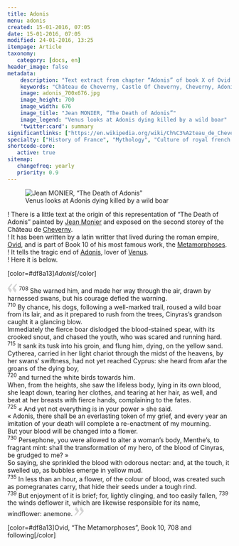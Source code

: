```yaml
---
title: Adonis 
menu: adonis
created: 15-01-2016, 07:05
date: 15-01-2016, 07:05
modified: 24-01-2016, 13:25
itempage: Article
taxonomy:
   category: [docs, en]
header_image: false
metadata:
    description: "Text extract from chapter “Adonis” of book X of Ovid's Metamorphoses and used by painter Jean MONIER to realise the canvas representing “The Death of Adonis” exposed in the second storey of the Château de Cheverny"
    keywords: "Château de Cheverny, Castle Of Cheverny, Cheverny, Adonis, The Death of Adonis, Ovid, The Metamorphoses, Jean MONIER, La Mort d'Adonis"
    image: adonis_700x676.jpg
    image_height: 700
    image_width: 676
    image_title: "Jean MONIER, “The Death of Adonis”"
    image_legend: "Venus looks at Adonis dying killed by a wild boar"
    'twitter:card': summary
significantlinks: ["https://en.wikipedia.org/wiki/Ch%C3%A2teau_de_Cheverny", "https://en.wikipedia.org/wiki/Ovid", "https://en.wikipedia.org/wiki/Metamorphoses", "https://en.wikipedia.org/wiki/Jean_Monier", "https://en.wikipedia.org/wiki/Adonis", "https://en.wikipedia.org/wiki/Venus_(mythology)"]
specialty: ["History of France", "Mythology", "Culture of royal french court", "Litterature of the Roman Empire", "Roman Imperial Litterature", "Château de Cheverny", "Castle Of Cheverny", "Cheverny", "Adonis", "The Death of Adonis", "La Mort d'Adonis", "Jean MONIER", "Ovid", "The Metamorphoses", "Metamorphoses"]
shortcode-core:
   active: true
sitemap:
   changefreq: yearly
   priority: 0.9
---
```

<figure><picture>
<source sizes="(max-width: 767px) 98vw, 52vw" srcset="
/user/sites/docs/pages/01.reference/03.chateaux-de-la-loire/03.cheverny/01.adonis/adonis-280.webp 280w,
/user/sites/docs/pages/01.reference/03.chateaux-de-la-loire/03.cheverny/01.adonis/adonis-380.webp 380w,
/user/sites/docs/pages/01.reference/03.chateaux-de-la-loire/03.cheverny/01.adonis/adonis-480.webp 480w,
/user/sites/docs/pages/01.reference/03.chateaux-de-la-loire/03.cheverny/01.adonis/adonis-640.webp 640w,
/user/sites/docs/pages/01.reference/03.chateaux-de-la-loire/03.cheverny/01.adonis/adonis_700x676.webp 700w" type="image/webp">
<img src="/user/sites/docs/pages/01.reference/03.chateaux-de-la-loire/02.chenonceau/01.diane/diane_700x1050.jpg" alt="Jean MONIER, “The Death of Adonis”" title="Jean MONIER, “The Death of Adonis”" class="class-diane-img"
sizes="(max-width: 767px) 98vw, (min-width: 959px) 50vw, 86vw"
srcset="
/user/sites/docs/pages/01.reference/03.chateaux-de-la-loire/03.cheverny/01.adonis/adonis-280.jpg 280w,
/user/sites/docs/pages/01.reference/03.chateaux-de-la-loire/03.cheverny/01.adonis/adonis-380.jpg 380w,
/user/sites/docs/pages/01.reference/03.chateaux-de-la-loire/03.cheverny/01.adonis/adonis-480.jpg 480w,
/user/sites/docs/pages/01.reference/03.chateaux-de-la-loire/03.cheverny/01.adonis/adonis-640.jpg 640w,
/user/sites/docs/pages/01.reference/03.chateaux-de-la-loire/03.cheverny/01.adonis/adonis_700x676.jpg 700w"
>
</picture><figcaption>Venus looks at Adonis dying killed by a wild boar</figcaption></figure>

! There is a little text at the origin of this representation of “The Death of Adonis” painted by [Jean Monier][4] and exposed on the second storey of the Château de [Cheverny][1].  
! It has been written by a latin writter that lived during the roman empire, [Ovid][2], and is part of Book 10 of his most famous work, the [Metamorphoses][3].  
! It tells the tragic end of [Adonis][5], lover of [Venus][6].  
! Here it is below.

[color=#df8a13]*Adonis*[/color]  

<span><svg xmlns="http://www.w3.org/2000/svg" version="1" width="22px" height="22px" viewBox="0 0 78 78" fill="lightgrey" opacity="1"><path d="M76.5 9.0009L57.0898 32.605c-.88226 1.10283-.88226 1.54397-.88226 1.76454 0 1.10286 1.76455 3.30857 2.8674 4.632l13.0167 14.99877L61.50123 74.9545 50.4727 59.51456c-2.87047-3.97028-10.80793-15.88413-10.80793-19.19267 0-1.76458.6617-2.4263 6.6171-9.7051C60.8395 12.74754 63.04522 10.98297 70.98575 3.0455L76.5 9.00092zm-38.16172 0L18.9281 32.605c-.88228 1.10283-.88228 1.54397-.88228 1.76454 0 1.10286 1.76457 3.30857 2.86742 4.632L33.92688 54.0003 23.3395 74.9545 12.30793 59.51456C9.44053 55.54428 1.5 43.63043 1.5 40.3219c0-1.76458.6617-2.4263 6.6171-9.7051C22.67475 12.74754 24.88043 10.98297 32.82097 3.0455l5.51732 5.9554z"/></svg></span>
<sup>708</sup> 
She warned him, and made her way through the air, drawn by harnessed swans, but his courage defied the warning.  
<sup>710</sup> 
By chance, his dogs, following a well-marked trail, roused a wild boar from its lair, and as it prepared to rush from the trees, Cinyras’s grandson caught it a glancing blow.  
Immediately the fierce boar dislodged the blood-stained spear, with its crooked snout, and chased the youth, who was scared and running hard.  
<sup>715</sup> 
It sank its tusk into his groin, and flung him, dying, on the yellow sand.  
Cytherea, carried in her light chariot through the midst of the heavens, by her swans’ swiftness, had not yet reached Cyprus: she heard from afar the groans of the dying boy,  
<sup>720</sup> 
and turned the white birds towards him.  
When, from the heights, she saw the lifeless body, lying in its own blood, she leapt down, tearing her clothes, and tearing at her hair, as well, and beat at her breasts with fierce hands, complaining to the fates.  
<sup>725</sup> 
« And yet not everything is in your power » she said.  
« Adonis, there shall be an everlasting token of my grief, and every year an imitation of your death will complete a re-enactment of my mourning.  
But your blood will be changed into a flower.  
<sup>730</sup> 
Persephone, you were allowed to alter a woman’s body, Menthe’s, to fragrant mint: shall the transformation of my hero, of the blood of Cinyras, be grudged to me? »  
So saying, she sprinkled the blood with odorous nectar: and, at the touch, it swelled up, as bubbles emerge in yellow mud.  
<sup>735</sup> 
In less than an hour, a flower, of the colour of blood, was created such as pomegranates carry, that hide their seeds under a tough rind.  
<sup>739</sup> 
But enjoyment of it is brief; for, lightly clinging, and too easily fallen, <sup>739</sup> the winds deflower it, which are likewise responsible for its name, windflower: anemone. <span><svg xmlns="http://www.w3.org/2000/svg" version="1" width="22px" height="22px" viewBox="0 0 78 78" fill="lightgrey" opacity="1"><path d="M1.5 68.9991L20.9102 45.395c.88226-1.10283.88226-1.54397.88226-1.76454 0-1.10286-1.76455-3.30857-2.8674-4.632L5.90836 23.9997 16.49877 3.0455 27.5273 18.48544c2.87047 3.97028 10.80793 15.88413 10.80793 19.19267 0 1.76458-.6617 2.4263-6.6171 9.7051C17.1605 65.25246 14.95478 67.01703 7.01425 74.9545L1.5 68.99908zm38.16172 0L59.0719 45.395c.88228-1.10283.88228-1.54397.88228-1.76454 0-1.10286-1.76457-3.30857-2.86742-4.632L44.07312 23.9997 54.6605 3.0455l11.03157 15.43992C68.55947 22.45572 76.5 34.36957 76.5 37.6781c0 1.76458-.6617 2.4263-6.6171 9.7051C55.32526 65.25246 53.11957 67.01703 45.17904 74.9545l-5.51732-5.9554z"/></svg></span>

[color=#df8a13]Ovid, “The Metamorphoses”, Book 10, 708 and following[/color]  

[1]: https://en.wikipedia.org/wiki/Ch%C3%A2teau_de_Cheverny "https://en.wikipedia.org/wiki/Château_de_Cheverny"
[2]: https://en.wikipedia.org/wiki/Ovid "https://en.wikipedia.org/wiki/Ovid"
[3]: https://en.wikipedia.org/wiki/Metamorphoses "https://en.wikipedia.org/wiki/Metamorphoses"
[4]: https://en.wikipedia.org/wiki/Jean_Monier "https://en.wikipedia.org/wiki/Jean MONIER"
[5]: https://en.wikipedia.org/wiki/Adonis "https://en.wikipedia.org/wiki/Adonis"
[6]: https://en.wikipedia.org/wiki/Venus_(mythology) "https://en.wikipedia.org/wiki/Venus"